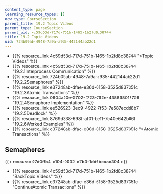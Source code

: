 ```yaml
---
content_type: page
learning_resource_types: []
ocw_type: CourseSection
parent_title: 19.2 Topic Videos
parent_type: CourseSection
parent_uid: 4c59d53d-717d-751b-1465-1b2fd8c38744
title: 19.2 Topic Videos
uid: 724b09ab-4948-7a9a-a935-442144ab22d1
---
```


*   {{% resource_link 4c59d53d-717d-751b-1465-1b2fd8c38744 "\<Topic Videos" %}}
*   {{% resource_link 4c59d53d-717d-751b-1465-1b2fd8c38744 "19.2.1Interprocess Communication" %}}
*   {{% resource_link 724b09ab-4948-7a9a-a935-442144ab22d1 "19.2.2Semaphores" %}}
*   {{% resource_link e37248ab-dfae-e36d-6158-3525d837351c "19.2.3Atomic Transactions" %}}
*   {{% resource_link 0904a50e-5702-f723-762e-438868012759 "19.2.4Semaphore Implementation" %}}
*   {{% resource_link ee526923-3ec9-4922-7f53-7e587ecdd8b7 "19.2.5Deadlock" %}}
*   {{% resource_link 8769d338-698f-af01-be11-7c40e642b06f "19.2.6Worked Examples" %}}
*   {{% resource_link e37248ab-dfae-e36d-6158-3525d837351c "\>Atomic Transactions" %}}

Semaphores
----------

{{< resource 97d0ffb4-e194-0932-c7b3-1dd6beaac394 >}}

*   {{% resource_link 4c59d53d-717d-751b-1465-1b2fd8c38744 "BackTopic Videos" %}}
*   {{% resource_link e37248ab-dfae-e36d-6158-3525d837351c "ContinueAtomic Transactions" %}}